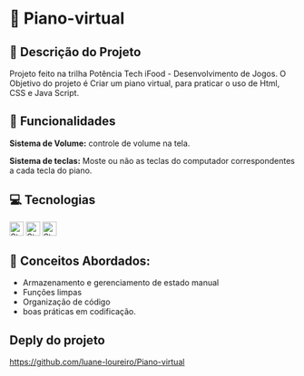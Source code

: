 # 🎹 Piano-virtual

## 📑 Descrição do Projeto 
 Projeto feito na trilha Potência Tech iFood - Desenvolvimento de Jogos. O Objetivo do projeto é Criar um piano virtual, para praticar o uso de Html, CSS e Java Script. 

 ## 🧩 Funcionalidades
**Sistema de Volume:** controle de volume na tela.

**Sistema de teclas:** Moste ou não as teclas do computador correspondentes a cada tecla do piano.

## 💻 Tecnologias 
<img height="25px" alt="Static Badge" src="https://img.shields.io/badge/HTML-E34F26?logo=html5&logoColor=ffffff&labelColor=E34F26&color=E34F26&text_size=15&style=for-the-badge"> <img height="25px" alt="Static Badge" src="https://img.shields.io/badge/CSS 3-1572B6?logo=css3&logoColor=ffffff&labelColor=1572B6&color=1572B6&text_size=15&style=for-the-badge"> <img height="25" alt="Static Badge" src="https://img.shields.io/badge/JavaScript-F7DF1E?logo=javascript&logoColor=ffffff&labelColor=F7DF1E&color=F7DF1E&text_size=15&style=for-the-badge">


## 🧮 Conceitos Abordados:
- Armazenamento e gerenciamento de estado manual
- Funções limpas
- Organização de código
- boas práticas em codificação.

## Deply do projeto
https://github.com/luane-loureiro/Piano-virtual
